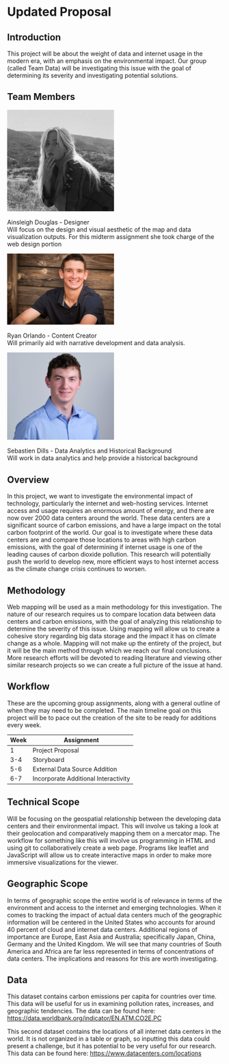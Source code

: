 
# Updated Proposal
## Introduction
This project will be about the weight of data and internet usage in the modern era, with an emphasis on the environmental impact. Our group (called Team Data) will be investigating this issue with the goal of determining its severity and investigating potential solutions.
## Team Members

<img src = "https://github.com/ryanorlando/DH151-Project/blob/396721582cffd3521aa87da2a2c74b820973d362/profile%20photos/33A44E4A-C206-46D9-9508-245EFA8A486F-683AF7CF-FF79-4F64-91E1-7096E3E7D60C.jpg" width = "250">

Ainsleigh Douglas - Designer  
Will focus on the design and visual aesthetic of the map and data visualization outputs. For this midterm assignment she took charge of the web design portion

<img src = "https://github.com/ryanorlando/DH151-Project/blob/396721582cffd3521aa87da2a2c74b820973d362/profile%20photos/IMG_4117.jpg" width = "250">

Ryan Orlando - Content Creator  
Will primarily aid with narrative development and data analysis.

<img src = "https://github.com/ryanorlando/DH151-Project/blob/8622e4a100feea39ed027f2dde0d8a5a96b159cc/profile%20photos/IMG_1471%20copy.jpeg" width = "250">

Sebastien Dills - Data Analytics and Historical Background  
Will work in data analytics and help provide a historical background

## Overview
In this project, we want to investigate the environmental impact of technology, particularly the internet and web-hosting services. Internet access and usage requires an enormous amount of energy, and there are now over 2000 data centers around the world. These data centers are a significant source of carbon emissions, and have a large impact on the total carbon footprint of the world. Our goal is to investigate where these data centers are and compare those locations to areas with high carbon emissions, with the goal of determining if internet usage is one of the leading causes of carbon dioxide pollution. This research will potentially push the world to develop new, more efficient ways to host internet access as the climate change crisis continues to worsen.
## Methodology
Web mapping will be used as a main methodology for this investigation. The nature of our research requires us to compare location data between data centers and carbon emissions, with the goal of analyzing this relationship to determine the severity of this issue. Using mapping will allow us to create a cohesive story regarding big data storage and the impact it has on climate change as a whole. Mapping will not make up the entirety of the project, but it will be the main method through which we reach our final conclusions. More research efforts will be devoted to reading literature and viewing other similar research projects so we can create a full picture of the issue at hand.
## Workflow
These are the upcoming group assignments, along with a general outline of when they may need to be completed. The main timeline goal on this project will be to pace out the creation of the site to be ready for additions every week.

Week | Assignment
--- | ---
1 | Project Proposal
3-4 | Storyboard 
5-6 | External Data Source Addition
6-7 | Incorporate Additional Interactivity


## Technical Scope
Will be focusing on the geospatial relationship between the developing data centers and their environmental impact. This will involve us taking a look at their geolocation and comparatively mapping them on a mercator map. The workflow for something like this will involve us programming in HTML and using git to collaboratively create a web page. Programs like leaflet and JavaScript will allow us to create interactive maps in order to make more immersive visualizations for the viewer.
## Geographic Scope
In terms of geographic scope the entire world is of relevance in terms of the environment and access to the internet and emerging technologies. When it comes to tracking the impact of actual data centers much of the geographic information will be centered in the United States who accounts for around 40 percent of cloud and internet data centers. Additional regions of importance are Europe, East Asia and Australia; specifically Japan, China, Germany and the United Kingdom. We will see that many countries of South America and Africa are far less represented in terms of concentrations of data centers. The implications and reasons for this are worth investigating.
## Data
This dataset contains carbon emissions per capita for countries over time. This data will be useful for us in examining pollution rates, increases, and geographic tendencies. The data can be found here: https://data.worldbank.org/indicator/EN.ATM.CO2E.PC  

This second dataset contains the locations of all internet data centers in the world. It is not organized in a table or graph, so inputting this data could present a challenge, but it has potential to be very useful for our research. This data can be found here:  https://www.datacenters.com/locations
